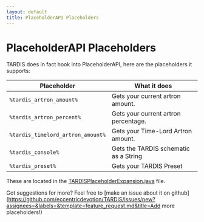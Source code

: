 ```yaml
---
layout: default
title: PlaceholderAPI Placeholders
---
```


# PlaceholderAPI Placeholders

TARDIS does in fact hook into PlaceholderAPI, here are the placeholders it supports:

| Placeholder                       | What it does                          |
| --------------------------------- | ------------------------------------- |
| `%tardis_artron_amount%`          | Gets your current artron amount.      |
| `%tardis_artron_percent%`         | Gets your current artron percentage.  |
| `%tardis_timelord_artron_amount%` | Gets your Time-Lord Artron amount.    |
| `%tardis_console%`                | Gets the TARDIS schematic as a String |
| `%tardis_preset%`                 | Gets your TARDIS Preset               |

These are located in the [TARDISPlaceholderExpansion.java](https://github.com/eccentricdevotion/TARDIS/blob/v4.0/src/main/java/me/eccentric_nz/TARDIS/placeholders/TARDISPlaceholderExpansion.java#L57-L105) file.

Got suggestions for more? Feel free to [make an issue about it on github](https://github.com/eccentricdevotion/TARDIS/issues/new?assignees=&labels=&template=feature_request.md&title=Add more placeholders!)
